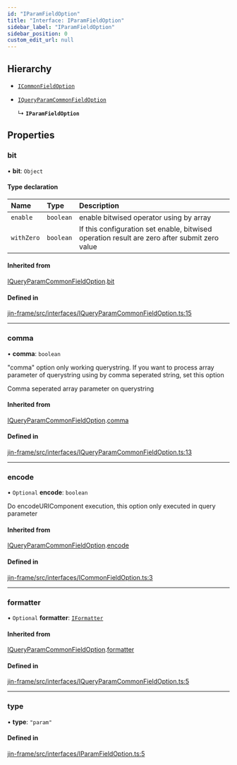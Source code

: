 ```yaml
---
id: "IParamFieldOption"
title: "Interface: IParamFieldOption"
sidebar_label: "IParamFieldOption"
sidebar_position: 0
custom_edit_url: null
---
```


## Hierarchy

- [`ICommonFieldOption`](ICommonFieldOption.md)

- [`IQueryParamCommonFieldOption`](IQueryParamCommonFieldOption.md)

  ↳ **`IParamFieldOption`**

## Properties

### bit

• **bit**: `Object`

#### Type declaration

| Name | Type | Description |
| :------ | :------ | :------ |
| `enable` | `boolean` | enable bitwised operator using by array |
| `withZero` | `boolean` | If this configuration set enable, bitwised operation result are zero after submit zero value |

#### Inherited from

[IQueryParamCommonFieldOption](IQueryParamCommonFieldOption.md).[bit](IQueryParamCommonFieldOption.md#bit)

#### Defined in

[jin-frame/src/interfaces/IQueryParamCommonFieldOption.ts:15](https://github.com/imjuni/jin-frame/blob/8c406fc/src/interfaces/IQueryParamCommonFieldOption.ts#L15)

___

### comma

• **comma**: `boolean`

"comma" option only working querystring. If you want to process array parameter of querystring
using by comma seperated string, set this option

Comma seperated array parameter on querystring

#### Inherited from

[IQueryParamCommonFieldOption](IQueryParamCommonFieldOption.md).[comma](IQueryParamCommonFieldOption.md#comma)

#### Defined in

[jin-frame/src/interfaces/IQueryParamCommonFieldOption.ts:13](https://github.com/imjuni/jin-frame/blob/8c406fc/src/interfaces/IQueryParamCommonFieldOption.ts#L13)

___

### encode

• `Optional` **encode**: `boolean`

Do encodeURIComponent execution, this option only executed in query parameter

#### Inherited from

[IQueryParamCommonFieldOption](IQueryParamCommonFieldOption.md).[encode](IQueryParamCommonFieldOption.md#encode)

#### Defined in

[jin-frame/src/interfaces/ICommonFieldOption.ts:3](https://github.com/imjuni/jin-frame/blob/8c406fc/src/interfaces/ICommonFieldOption.ts#L3)

___

### formatter

• `Optional` **formatter**: [`IFormatter`](IFormatter.md)

#### Inherited from

[IQueryParamCommonFieldOption](IQueryParamCommonFieldOption.md).[formatter](IQueryParamCommonFieldOption.md#formatter)

#### Defined in

[jin-frame/src/interfaces/IQueryParamCommonFieldOption.ts:5](https://github.com/imjuni/jin-frame/blob/8c406fc/src/interfaces/IQueryParamCommonFieldOption.ts#L5)

___

### type

• **type**: ``"param"``

#### Defined in

[jin-frame/src/interfaces/IParamFieldOption.ts:5](https://github.com/imjuni/jin-frame/blob/8c406fc/src/interfaces/IParamFieldOption.ts#L5)
